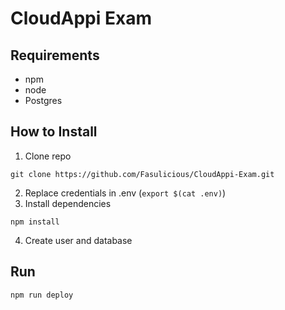 # CloudAppi Exam

## Requirements
- npm
- node
- Postgres

## How to Install
1. Clone repo
  ```
  git clone https://github.com/Fasulicious/CloudAppi-Exam.git
  ```
2. Replace credentials in .env (`export $(cat .env)`)
3. Install dependencies
  ```
  npm install
  ```
4. Create user and database

## Run
```
npm run deploy
```
